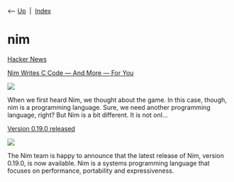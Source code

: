 <div class="nav">

⟵ [Up](index.html)  \|  [Index](index.html)

</div>

# nim

<div class="cards">

<div class="card">

<div class="card-title">

[Hacker News](https://forum.nim-lang.org/t/9259)

</div>

</div>

<div class="card">

<div class="card-title">

[Nim Writes C Code — And More — For
You](https://hackaday.com/2018/09/25/nim-writes-c-code-and-more-for-you)

</div>

<div class="card-image">

[![](https://hackaday.com/wp-content/uploads/2018/09/graph.png)](https://hackaday.com/2018/09/25/nim-writes-c-code-and-more-for-you)

</div>

When we first heard Nim, we thought about the game. In this case,
though, nim is a programming language. Sure, we need another programming
language, right? But Nim is a bit different. It is not onl…

</div>

<div class="card">

<div class="card-title">

[Version 0.19.0
released](https://nim-lang.org/blog/2018/09/26/version-0190-released.html)

</div>

<div class="card-image">

[![](https://nim-lang.org/assets/img/twitter_banner.png)](https://nim-lang.org/blog/2018/09/26/version-0190-released.html)

</div>

The Nim team is happy to announce that the latest release of Nim,
version 0.19.0, is now available. Nim is a systems programming language
that focuses on performance, portability and expressiveness.

</div>

</div>
